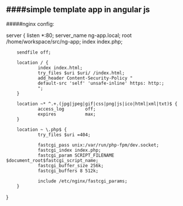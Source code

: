 ####simple template app in angular js
----------
#####nginx config:

server {
        listen *:80;
        server_name ng-app.local;
        root /home/workspace/src/ng-app;
        index index.php;

        sendfile off;

        location / {
                index index.html;
                try_files $uri $uri/ /index.html;
                add_header Content-Security-Policy "
                default-src 'self' 'unsafe-inline' https: http:;
                ";
        }

        location ~* ^.+.(jpg|jpeg|gif|css|png|js|ico|html|xml|txt)$ {
                access_log        off;
                expires           max;
        }

        location ~ \.php$ {
                try_files $uri =404;

                fastcgi_pass unix:/var/run/php-fpm/dev.socket;
                fastcgi_index index.php;
                fastcgi_param SCRIPT_FILENAME $document_root$fastcgi_script_name;
                fastcgi_buffer_size 256k;
                fastcgi_buffers 8 512k;

                include /etc/nginx/fastcgi_params;
        }
}